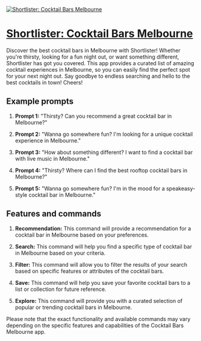 [![Shortlister: Cocktail Bars Melbourne](https://files.oaiusercontent.com/file-CII8oPfyYNoyRAtAcHltTi3e?se=2123-10-18T09%3A18%3A11Z&sp=r&sv=2021-08-06&sr=b&rscc=max-age%3D31536000%2C%20immutable&rscd=attachment%3B%20filename%3DShortlister2.png&sig=gFe1/7yOSTVjZS0/KeSvXKgIn/ZxAEohgO59R5FhhBk%3D)](https://chat.openai.com/g/g-hOEW7hByw-shortlister-cocktail-bars-melbourne)

# [Shortlister: Cocktail Bars Melbourne](https://chat.openai.com/g/g-hOEW7hByw-shortlister-cocktail-bars-melbourne)

Discover the best cocktail bars in Melbourne with Shortlister! Whether you're thirsty, looking for a fun night out, or want something different, Shortlister has got you covered. This app provides a curated list of amazing cocktail experiences in Melbourne, so you can easily find the perfect spot for your next night out. Say goodbye to endless searching and hello to the best cocktails in town! Cheers!

## Example prompts

1. **Prompt 1:** "Thirsty? Can you recommend a great cocktail bar in Melbourne?"

2. **Prompt 2:** "Wanna go somewhere fun? I'm looking for a unique cocktail experience in Melbourne."

3. **Prompt 3:** "How about something different? I want to find a cocktail bar with live music in Melbourne."

4. **Prompt 4:** "Thirsty? Where can I find the best rooftop cocktail bars in Melbourne?"

5. **Prompt 5:** "Wanna go somewhere fun? I'm in the mood for a speakeasy-style cocktail bar in Melbourne."


## Features and commands

1. **Recommendation:** This command will provide a recommendation for a cocktail bar in Melbourne based on your preferences.

2. **Search:** This command will help you find a specific type of cocktail bar in Melbourne based on your criteria.

3. **Filter:** This command will allow you to filter the results of your search based on specific features or attributes of the cocktail bars.

4. **Save:** This command will help you save your favorite cocktail bars to a list or collection for future reference.

5. **Explore:** This command will provide you with a curated selection of popular or trending cocktail bars in Melbourne.

Please note that the exact functionality and available commands may vary depending on the specific features and capabilities of the Cocktail Bars Melbourne app.